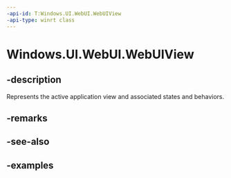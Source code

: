 ```yaml
---
-api-id: T:Windows.UI.WebUI.WebUIView
-api-type: winrt class
---
```


<!-- Class syntax.
public class WebUIView : IWebViewControl
-->

# Windows.UI.WebUI.WebUIView

## -description
Represents the active application view and associated states and behaviors.

## -remarks

## -see-also

## -examples

